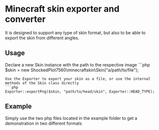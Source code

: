 # Minecraft skin exporter and converter
It is designed to support any type of skin format, but also to be able to export the skin from different angles.

## Usage
Declare a new Skin instance with the path to the respective image
`̀``php
$skin = new ShockedPlot7560\minecraftskin\Skin("a/path/to/file");
```
Use the Exporter to export your skin as a file, or use the internal methods of the Skin class directly
```php
Exporter::exportPng($skin, "path/to/head/skin", Exporter::HEAD_TYPE);
```

## Example
Simply use the two php files located in the example folder to get a demonstration in two different formats
